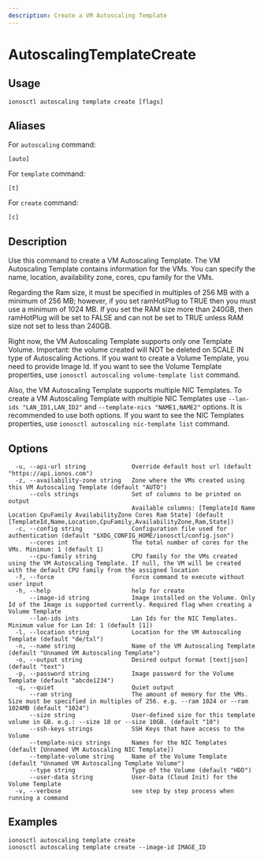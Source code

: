 ```yaml
---
description: Create a VM Autoscaling Template
---
```


# AutoscalingTemplateCreate

## Usage

```text
ionosctl autoscaling template create [flags]
```

## Aliases

For `autoscaling` command:

```text
[auto]
```

For `template` command:

```text
[t]
```

For `create` command:

```text
[c]
```

## Description

Use this command to create a VM Autoscaling Template. The VM Autoscaling Template contains information for the VMs. You can specify the name, location, availability zone, cores, cpu family for the VMs.

Regarding the Ram size, it must be specified in multiples of 256 MB with a minimum of 256 MB; however, if you set ramHotPlug to TRUE then you must use a minimum of 1024 MB. If you set the RAM size more than 240GB, then ramHotPlug will be set to FALSE and can not be set to TRUE unless RAM size not set to less than 240GB.

Right now, the VM Autoscaling Template supports only one Template Volume. Important: the volume created will NOT be deleted on SCALE IN type of Autoscaling Actions. If you want to create a Volume Template, you need to provide Image Id. If you want to see the Volume Template properties, use `ionosctl autoscaling volume-template list` command.

Also, the VM Autoscaling Template supports multiple NIC Templates. To create a VM Autoscaling Template with multiple NIC Templates use `--lan-ids "LAN_ID1,LAN_ID2"` and `--template-nics "NAME1,NAME2"` options. It is recommended to use both options. If you want to see the NIC Templates properties, use `ionosctl autoscaling nic-template list` command.

## Options

```text
  -u, --api-url string             Override default host url (default "https://api.ionos.com")
  -z, --availability-zone string   Zone where the VMs created using this VM Autoscaling Template (default "AUTO")
      --cols strings               Set of columns to be printed on output 
                                   Available columns: [TemplateId Name Location CpuFamily AvailabilityZone Cores Ram State] (default [TemplateId,Name,Location,CpuFamily,AvailabilityZone,Ram,State])
  -c, --config string              Configuration file used for authentication (default "$XDG_CONFIG_HOME/ionosctl/config.json")
      --cores int                  The total number of cores for the VMs. Minimum: 1 (default 1)
      --cpu-family string          CPU family for the VMs created using the VM Autoscaling Template. If null, the VM will be created with the default CPU family from the assigned location
  -f, --force                      Force command to execute without user input
  -h, --help                       help for create
      --image-id string            Image installed on the Volume. Only Id of the Image is supported currently. Required flag when creating a Volume Template
      --lan-ids ints               Lan Ids for the NIC Templates. Minimum value for Lan Id: 1 (default [1])
  -l, --location string            Location for the VM Autoscaling Template (default "de/txl")
  -n, --name string                Name of the VM Autoscaling Template (default "Unnamed VM Autoscaling Template")
  -o, --output string              Desired output format [text|json] (default "text")
  -p, --password string            Image password for the Volume Template (default "abcde1234")
  -q, --quiet                      Quiet output
      --ram string                 The amount of memory for the VMs. Size must be specified in multiples of 256. e.g. --ram 1024 or --ram 1024MB (default "1024")
      --size string                User-defined size for this template volume in GB. e.g.: --size 10 or --size 10GB. (default "10")
      --ssh-keys strings           SSH Keys that have access to the Volume
      --template-nics strings      Names for the NIC Templates (default [Unnamed VM Autoscaling NIC Template])
      --template-volume string     Name of the Volume Template (default "Unnamed VM Autoscaling Template Volume")
      --type string                Type of the Volume (default "HDD")
      --user-data string           User-Data (Cloud Init) for the Volume Template
  -v, --verbose                    see step by step process when running a command
```

## Examples

```text
ionosctl autoscaling template create
ionosctl autoscaling template create --image-id IMAGE_ID
```


